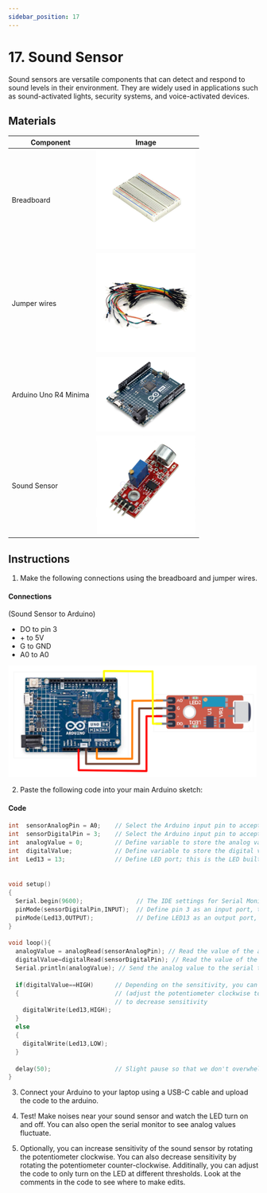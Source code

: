 ```yaml
---
sidebar_position: 17
---
```

# 17. Sound Sensor
Sound sensors are versatile components that can detect and respond to sound levels in their environment. They are widely used in applications such as sound-activated lights, security systems, and voice-activated devices.

## Materials
| Component                                   | Image                                                         |
|---------------------------------------------|---------------------------------------------------------------|
| Breadboard                                  | <img src="/img/docs/UNO-R4-Starter-Kit/breadboard.webp" width="200"/>|
| Jumper wires                                | <img src="/img/docs/UNO-R4-Starter-Kit/jumper-wires.webp" width="200"/>|
| Arduino Uno R4 Minima                       | <img src="/img/docs/UNO-R4-Starter-Kit/arduino-r4-minima.webp" width="200"/>|
| Sound Sensor                                | <img src="/img/docs/UNO-R4-Starter-Kit/sound-sensor.webp" width="200"/>|

## Instructions

1. Make the following connections using the breadboard and jumper wires.
#### Connections
(Sound Sensor to Arduino)
- DO to pin 3
- \+ to 5V
- G to GND
- A0 to A0
<img src="/img/docs/UNO-R4-Starter-Kit/sound-sensor.png" width="500"/>

2. Paste the following code into your main Arduino sketch:
#### Code
```cpp
int  sensorAnalogPin = A0;    // Select the Arduino input pin to accept the Sound Sensor's analog output 
int  sensorDigitalPin = 3;    // Select the Arduino input pin to accept the Sound Sensor's digital output
int  analogValue = 0;         // Define variable to store the analog value coming from the Sound Sensor
int  digitalValue;            // Define variable to store the digital value coming from the Sound Sensor
int  Led13 = 13;              // Define LED port; this is the LED built in to the Arduino (labled L)
                        

void setup()
{
  Serial.begin(9600);               // The IDE settings for Serial Monitor/Plotter (preferred) must match this speed
  pinMode(sensorDigitalPin,INPUT);  // Define pin 3 as an input port, to accept digital input
  pinMode(Led13,OUTPUT);            // Define LED13 as an output port, to indicate digital trigger reached
}

void loop(){
  analogValue = analogRead(sensorAnalogPin); // Read the value of the analog interface A0 assigned to digitalValue 
  digitalValue=digitalRead(sensorDigitalPin); // Read the value of the digital interface 3 assigned to digitalValue 
  Serial.println(analogValue); // Send the analog value to the serial transmit interface
  
  if(digitalValue==HIGH)      // Depending on the sensitivity, you can compare the analog value with the threshold
  {                           // (adjust the potentiometer clockwise to increase sensitivity, and counter-clockwise
                              // to decrease sensitivity
    digitalWrite(Led13,HIGH);
  }
  else
  {
    digitalWrite(Led13,LOW);
  }
  
  delay(50);                  // Slight pause so that we don't overwhelm the serial interface
}
```

3. Connect your Arduino to your laptop using a USB-C cable and upload the code to the arduino.

4. Test! Make noises near your sound sensor and watch the LED turn on and off. You can also open the serial monitor to see analog values fluctuate.

5. Optionally, you can increase sensitivity of the sound sensor by rotating the potentiometer clockwise. You can also decrease sensitivity by rotating the potentiometer counter-clockwise. Additinally, you can adjust the code to only turn on the LED at different thresholds. Look at the comments in the code to see where to make edits.
